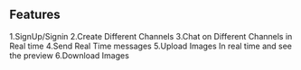 ## Features
1.SignUp/Signin
2.Create Different Channels
3.Chat on Different Channels in Real time
4.Send Real Time messages
5.Upload Images In real time and see the preview
6.Download Images 
